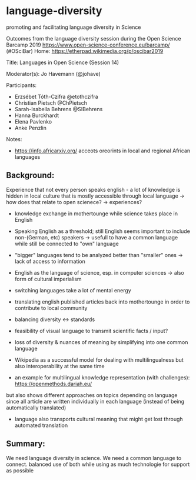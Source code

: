 # language-diversity
promoting and facilitating language diversity in Science

Outcomes from the language diversity session during the Open Science Barcamp 2019 https://www.open-science-conference.eu/barcamp/ (#OSciBar)
Home: https://etherpad.wikimedia.org/p/oscibar2019
 
 
Title:  Languages in Open Science (Session 14)

Moderator(s): Jo Havemann (@johave)

Participants: 
- Erzsébet Tóth-Czifra @etothczifra 
- Christian Pietsch @ChPietsch
- Sarah-Isabella Behrens @SIBehrens
- Hanna Burckhardt 
- Elena Pavlenko
- Anke Penzlin

Notes: 
- https://info.africarxiv.org/ acceots oreorints in local and regional African languages

## Background:
Experience that not every person speaks english - a lot of knowledge is hidden in local culture that is mostly accessible through local language
-> how does that relate to open scienece?
-> experiences?
     
- knowledge exchange in mothertounge while science takes place in English

- Speaking English as a threshold; still English seems important to include non-(German, etc) speakers -> usefull to have a common language while still be connected to "own" language
- "bigger" languages tend to be analyzed better than "smaller" ones -> lack of access to information
- English as the language of science, esp. in computer sciences -> also form of cultural imperialism
- switching languages take a lot of mental energy
- translating english published articles back into mothertounge in order to contribute to local community
- balancing diversity <-> standards
- feasibility of visual language to transmit scientific facts / input?
- loss of diversity & nuances of meaning by simplifying into one common language
- Wikipedia as a successful model for dealing with multilingualness but also interoperability at the same time 
- an example for multilingual knowledge representation (with challenges): https://openmethods.dariah.eu/

but also shows different approaches on topics depending on language since all article are written individually in each language (instead of being automatically translated)

- language also transports cultural meaning that might get lost through automated translation


## Summary: 
We need language diversity in science.  We need a common language to connect.
balanced use of both while using as much technologie for support as possible
